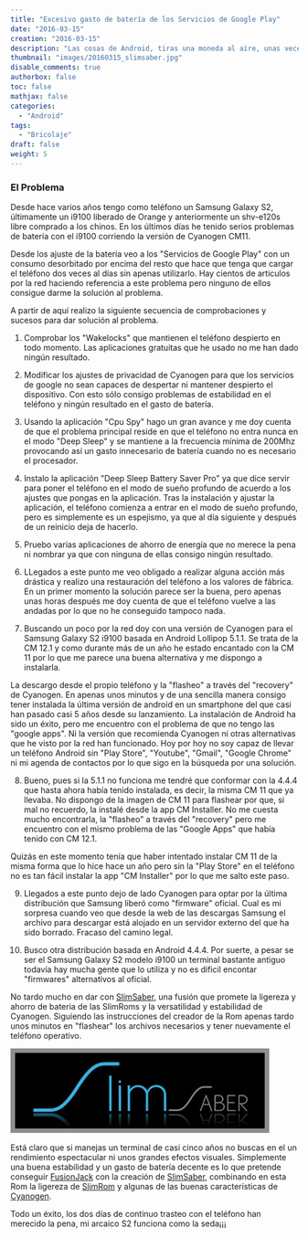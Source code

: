 ```yaml
---
title: "Excesivo gasto de batería de los Servicios de Google Play"
date: "2016-03-15"
creation: "2016-03-15"
description: "Las cosas de Android, tiras una moneda al aire, unas veces triunfas y otras te quedas con un bonito pisapapeles.  Hoy he triunfado"
thumbnail: "images/20160315_slimsaber.jpg"
disable_comments: true
authorbox: false
toc: false
mathjax: false
categories:
  - "Android"
tags:
  - "Bricolaje"
draft: false
weight: 5
---
```

### El Problema
Desde hace varios años tengo como teléfono un Samsung Galaxy S2, últimamente un i9100 liberado de Orange y anteriormente un shv-e120s libre comprado a los chinos. En los últimos días he tenido serios problemas de batería con el i9100 corriendo la versión de Cyanogen CM11.

Desde los ajuste de la batería veo a los "Servicios de Google Play" con un consumo desorbitado por encima del resto que hace que tenga que cargar el teléfono dos veces al días sin apenas utilizarlo. Hay cientos de articulos por la red haciendo referencia a este problema pero ninguno de ellos consigue darme la solución al problema.

A partir de aquí realizo la siguiente secuencia de comprobaciones y sucesos para dar solución al problema.

1. Comprobar los "Wakelocks" que mantienen el teléfono despierto en todo momento. Las aplicaciones gratuitas que he usado no me han dado ningún resultado.

2. Modificar los ajustes de privacidad de Cyanogen para que los servicios de google no sean capaces de despertar ni mantener despierto el dispositivo. Con esto sólo consigo problemas de estabilidad en el teléfono y ningún resultado en el gasto de batería.

3. Usando la aplicación "Cpu Spy" hago un gran avance y me doy cuenta de que el problema principal reside en que el teléfono no entra nunca en el modo "Deep Sleep" y se mantiene a la frecuencia mínima de 200Mhz provocando así un gasto innecesario de batería cuando no es necesario el procesador.

4. Instalo la aplicación "Deep Sleep Battery Saver Pro" ya que dice servir para poner el teléfono en el modo de sueño profundo de acuerdo a los ajustes que pongas en la aplicación. Tras la instalación y ajustar la aplicación, el teléfono comienza a entrar en el modo de sueño profundo, pero es simplemente es un espejismo, ya que al día siguiente y después de un reinicio deja de hacerlo.

5. Pruebo varias aplicaciones de ahorro de energía que no merece la pena ni nombrar ya que con ninguna de ellas consigo ningún resultado.

6. LLegados a este punto me veo obligado a realizar alguna acción más drástica y realizo una restauración del teléfono a los valores de fábrica. En un primer momento la solución parece ser la buena, pero apenas unas horas después me doy cuenta de que el teléfono vuelve a las andadas por lo que no he conseguido tampoco nada.

7. Buscando un poco por la red doy con una versión de Cyanogen para el Samsung Galaxy S2 i9100 basada en Android Lollipop 5.1.1. Se trata de la CM 12.1 y como durante más de un año he estado encantado con la CM 11 por lo que me parece una buena alternativa y me dispongo a instalarla.

La descargo desde el propio teléfono y la "flasheo" a través del "recovery" de Cyanogen. En apenas unos minutos y de una sencilla manera consigo tener instalada la última versión de android en un smartphone del que casi han pasado casi 5 años desde su lanzamiento. La instalación de Android ha sido un éxito, pero me encuentro con el problema de que no tengo las "google apps". Ni la versión que recomienda Cyanogen ni otras alternativas que he visto por la red han funcionado. Hoy por hoy no soy capaz de llevar un teléfono Android sin "Play Store", "Youtube", "Gmail", "Google Chrome" ni mi agenda de contactos por lo que sigo en la búsqueda por una solución.

8. Bueno, pues si la 5.1.1 no funciona me tendré que conformar con la 4.4.4 que hasta ahora había tenido instalada, es decir, la misma CM 11 que ya llevaba. No dispongo de la imagen de CM 11 para flashear por que, si mal no recuerdo, la instalé desde la app CM Installer. No me cuesta mucho encontrarla, la "flasheo" a través del "recovery" pero me encuentro con el mismo problema de las "Google Apps" que había tenido con CM 12.1.

Quizás en este momento tenía que haber intentado instalar CM 11 de la misma forma que lo hice hace un año pero sin la "Play Store" en el teléfono no es tan fácil instalar la app "CM Installer" por lo que me salto este paso.

9. Llegados a este punto dejo de lado Cyanogen para optar por la última distribución que Samsung liberó como "firmware" oficial. Cual es mi sorpresa cuando veo que desde la web de las descargas Samsung el archivo para descargar está alojado en un servidor externo del que ha sido borrado. Fracaso del camino legal.

10. Busco otra distribución basada en Android 4.4.4. Por suerte, a pesar se ser el Samsung Galaxy S2 modelo i9100 un terminal bastante antiguo todavía hay mucha gente que lo utiliza y no es dificil encontar "firmwares" alternativos al oficial.

No tardo mucho en dar con [SlimSaber][1], una fusión que promete la ligereza y ahorro de bateria de las SlimRoms y la versatilidad y estabilidad de Cyanogen. Siguiendo las instrucciones del creador de la Rom apenas tardo unos minutos en "flashear" los archivos necesarios y tener nuevamente el teléfono operativo.

![imagen][4]

Está claro que si manejas un terminal de casi cinco años no buscas en el un rendimiento espectacular ni unos grandes efectos visuales. Simplemente una buena estabilidad y un gasto de batería decente es lo que pretende conseguir [FusionJack][5] con la creación de [SlimSaber][1], combinando en esta Rom la ligereza de [SlimRom][2] y algunas de las buenas características de [Cyanogen][3].

Todo un éxito, los dos días de continuo trasteo con el teléfono han merecido la pena, mi arcaico S2 funciona como la seda¡¡¡

 [1]: http://forum.xda-developers.com/galaxy-s2/development-derivatives/rom-slimsaber-i9100-t2350201
 [2]: http://slimroms.net
 [3]: http://www.cyanogenmod.org/
 [4]: /images/20160315_slimsaber.jpg
 [5]: https://www.androidfilehost.com/?w=profile&uid=9390169635556425739
